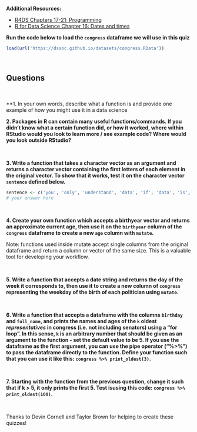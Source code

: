 **Additional Resources:**

-   [R4DS Chapters 17-21:
    Programming](https://r4ds.had.co.nz/program-intro.html)
-   [R for Data Science Chapter 16: Dates and
    times](https://r4ds.had.co.nz/dates-and-times.html)

**Run the code below to load the `congress` dataframe we will use in
this quiz**

``` r
load(url('https://dssoc.github.io/datasets/congress.RData'))
```

<br/>

## Questions

<br>

\*\*1. In your own words, describe what a function is and provide one
example of how you might use it in a data science <br/>

**2. Packages in R can contain many useful functions/commands. If you
didn’t know what a certain function did, or how it worked, where within
RStudio would you look to learn more / see example code? Where would you
look outside RStudio?**

<br/>

**3. Write a function that takes a character vector as an argument and
returns a character vector containing the first letters of each element
in the original vector. To show that it works, test it on the character
vector `sentence` defined below.**

``` r
sentence <- c('you', 'only', 'understand', 'data', 'if', 'data', 'is', 'tidy')
# your answer here
```

<br/>

**4. Create your own function which accepts a birthyear vector and
returns an approximate current age, then use it on the `birthyear`
column of the `congress` dataframe to create a new `age` column with
`mutate`.**

Note: functions used inside mutate accept single columns from the
original dataframe and return a column or vector of the same size. This
is a valuable tool for developing your workflow.

<br/>

**5. Write a function that accepts a date string and returns the day of
the week it corresponds to, then use it to create a new column of
`congress` representing the weekday of the birth of each politician
using `mutate`.**

<br/>

**6. Write a function that accepts a dataframe with the columns
`birthday` and `full_name`, and prints the names and ages of the `k`
oldest *representatives* in congress (i.e. not including senators) using
a “for loop”. In this sense, `k` is an arbitrary number that should be
given as an argument to the function - set the default value to be 5. If
you use the dataframe as the first argument, you can use the pipe
operator (“%\>%”) to pass the dataframe directly to the function. Define
your function such that you can use it like this:
`congress %>% print_oldest(3)`.**

<br/>

**7. Starting with the function from the previous question, change it
such that if k \> 5, it only prints the first 5. Test isusing this code:
`congress %>% print_oldest(100)`.**

<br/>

Thanks to Devin Cornell and Taylor Brown for helping to create these
quizzes!
